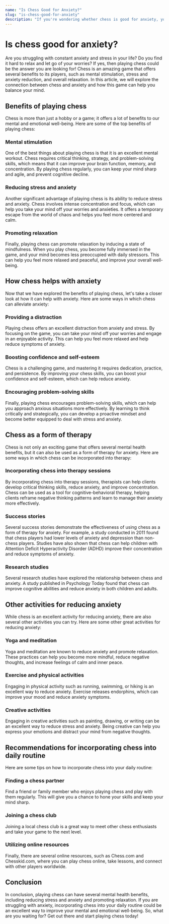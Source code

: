 ```yaml
---
name: "Is Chess Good for Anxiety?"
slug: "is-chess-good-for-anxiety"
description: "If you're wondering whether chess is good for anxiety, you may be surprised to discover that chess can be a great way to reduce anxiety. While it's true that chess is not a cure for anxiety, it can help you to relax and focus on the present moment."
---
```


# Is chess good for anxiety?
Are you struggling with constant anxiety and stress in your life? Do you find it hard to relax and let go of your worries? If yes, then playing chess could be the answer you are looking for! Chess is an amazing game that offers several benefits to its players, such as mental stimulation, stress and anxiety reduction, and overall relaxation. In this article, we will explore the connection between chess and anxiety and how this game can help you balance your mind.

## Benefits of playing chess
Chess is more than just a hobby or a game; it offers a lot of benefits to our mental and emotional well-being. Here are some of the top benefits of playing chess:

### Mental stimulation
One of the best things about playing chess is that it is an excellent mental workout. Chess requires critical thinking, strategy, and problem-solving skills, which means that it can improve your brain function, memory, and concentration. By playing chess regularly, you can keep your mind sharp and agile, and prevent cognitive decline.

### Reducing stress and anxiety
Another significant advantage of playing chess is its ability to reduce stress and anxiety. Chess involves intense concentration and focus, which can help you take your mind off your worries and anxieties. It offers a temporary escape from the world of chaos and helps you feel more centered and calm.

### Promoting relaxation
Finally, playing chess can promote relaxation by inducing a state of mindfulness. When you play chess, you become fully immersed in the game, and your mind becomes less preoccupied with daily stressors. This can help you feel more relaxed and peaceful, and improve your overall well-being.

## How chess helps with anxiety
Now that we have explored the benefits of playing chess, let's take a closer look at how it can help with anxiety. Here are some ways in which chess can alleviate anxiety:

### Providing a distraction
Playing chess offers an excellent distraction from anxiety and stress. By focusing on the game, you can take your mind off your worries and engage in an enjoyable activity. This can help you feel more relaxed and help reduce symptoms of anxiety.

### Boosting confidence and self-esteem
Chess is a challenging game, and mastering it requires dedication, practice, and persistence. By improving your chess skills, you can boost your confidence and self-esteem, which can help reduce anxiety.

### Encouraging problem-solving skills
Finally, playing chess encourages problem-solving skills, which can help you approach anxious situations more effectively. By learning to think critically and strategically, you can develop a proactive mindset and become better equipped to deal with stress and anxiety.

## Chess as a form of therapy
Chess is not only an exciting game that offers several mental health benefits, but it can also be used as a form of therapy for anxiety. Here are some ways in which chess can be incorporated into therapy:

### Incorporating chess into therapy sessions
By incorporating chess into therapy sessions, therapists can help clients develop critical thinking skills, reduce anxiety, and improve concentration. Chess can be used as a tool for cognitive-behavioral therapy, helping clients reframe negative thinking patterns and learn to manage their anxiety more effectively.

### Success stories
Several success stories demonstrate the effectiveness of using chess as a form of therapy for anxiety. For example, a study conducted in 2011 found that chess players had lower levels of anxiety and depression than non-chess players. Studies have also shown that chess can help children with Attention Deficit Hyperactivity Disorder (ADHD) improve their concentration and reduce symptoms of anxiety.

### Research studies
Several research studies have explored the relationship between chess and anxiety. A study published in Psychology Today found that chess can improve cognitive abilities and reduce anxiety in both children and adults.

## Other activities for reducing anxiety
While chess is an excellent activity for reducing anxiety, there are also several other activities you can try. Here are some other great activities for reducing anxiety:

### Yoga and meditation
Yoga and meditation are known to reduce anxiety and promote relaxation. These practices can help you become more mindful, reduce negative thoughts, and increase feelings of calm and inner peace.

### Exercise and physical activities
Engaging in physical activity such as running, swimming, or hiking is an excellent way to reduce anxiety. Exercise releases endorphins, which can improve your mood and reduce anxiety symptoms.

### Creative activities
Engaging in creative activities such as painting, drawing, or writing can be an excellent way to reduce stress and anxiety. Being creative can help you express your emotions and distract your mind from negative thoughts.

## Recommendations for incorporating chess into daily routine
Here are some tips on how to incorporate chess into your daily routine:

### Finding a chess partner
Find a friend or family member who enjoys playing chess and play with them regularly. This will give you a chance to hone your skills and keep your mind sharp.

### Joining a chess club
Joining a local chess club is a great way to meet other chess enthusiasts and take your game to the next level.

### Utilizing online resources
Finally, there are several online resources, such as Chess.com and Chesskid.com, where you can play chess online, take lessons, and connect with other players worldwide.

## Conclusion
In conclusion, playing chess can have several mental health benefits, including reducing stress and anxiety and promoting relaxation. If you are struggling with anxiety, incorporating chess into your daily routine could be an excellent way to improve your mental and emotional well-being. So, what are you waiting for? Get out there and start playing chess today!
